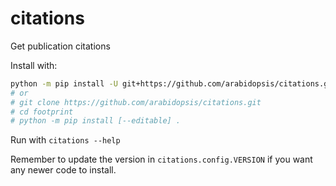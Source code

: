 # citations

Get publication citations

Install with:

```bash
python -m pip install -U git+https://github.com/arabidopsis/citations.git
# or
# git clone https://github.com/arabidopsis/citations.git
# cd footprint
# python -m pip install [--editable] .
```

Run with `citations --help`

Remember to update the version in `citations.config.VERSION` if you want
any newer code to install.
